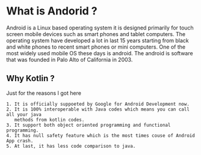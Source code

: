 # What is Andorid ?

Android is a Linux based operating system it is designed primarily for touch screen mobile devices such as smart phones and tablet computers. The operating system have developed a lot in last 15 years starting from black and white phones to recent smart phones or mini computers. One of the most widely used mobile OS   these days is android.  The android is software that was founded in Palo Alto of California in 2003.

## Why Kotlin ?

Just for the reasons I got here
```
1. It is officially suppoeted by Google for Android Development now.
2. It is 100% interoperable with Java codes which means you can call all your java
   methods from kotlin codes.
3. It support both object oriented programming and functional programming.
4. It has null safety feature which is the most times couse of Android App crash.
5. At last, it has less code comparison to java.
```
